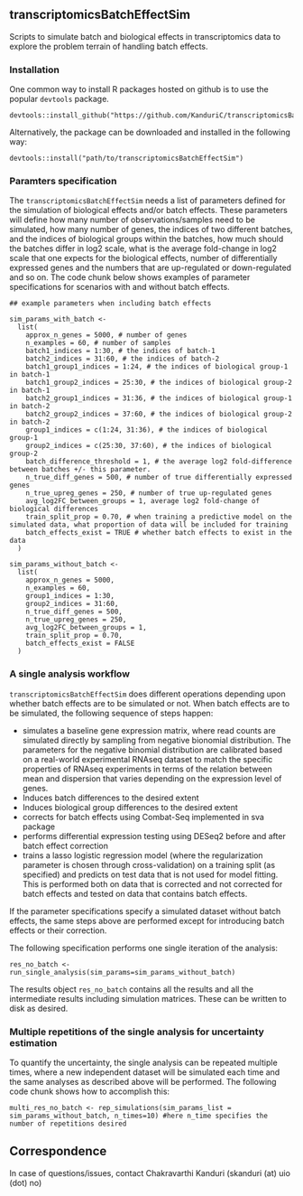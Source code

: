 ## transcriptomicsBatchEffectSim

Scripts to simulate batch and biological effects in transcriptomics data to explore the problem terrain of handling batch effects.

### Installation

One common way to install R packages hosted on github is to use the popular `devtools` package.

```
devtools::install_github("https://github.com/KanduriC/transcriptomicsBatchEffectSim.git")
```

Alternatively, the package can be downloaded and installed in the following way:

```
devtools::install("path/to/transcriptomicsBatchEffectSim")
```

### Paramters specification

The `transcriptomicsBatchEffectSim` needs a list of parameters defined for the simulation of biological effects and/or batch effects. These parameters will define how many number of observations/samples need to be simulated, how many number of genes, the indices of two different batches, and the indices of biological groups within the batches, how much should the batches differ in log2 scale, what is the average fold-change in log2 scale that one expects for the biological effects, number of differentially expressed genes and the numbers that are up-regulated or down-regulated and so on. The code chunk below shows examples of parameter specifications for scenarios with and without batch effects.

```
## example parameters when including batch effects

sim_params_with_batch <-
  list(
    approx_n_genes = 5000, # number of genes
    n_examples = 60, # number of samples
    batch1_indices = 1:30, # the indices of batch-1
    batch2_indices = 31:60, # the indices of batch-2
    batch1_group1_indices = 1:24, # the indices of biological group-1 in batch-1 
    batch1_group2_indices = 25:30, # the indices of biological group-2 in batch-1
    batch2_group1_indices = 31:36, # the indices of biological group-1 in batch-2
    batch2_group2_indices = 37:60, # the indices of biological group-2 in batch-2
    group1_indices = c(1:24, 31:36), # the indices of biological group-1
    group2_indices = c(25:30, 37:60), # the indices of biological group-2
    batch_difference_threshold = 1, # the average log2 fold-difference between batches +/- this parameter.
    n_true_diff_genes = 500, # number of true differentially expressed genes
    n_true_upreg_genes = 250, # number of true up-regulated genes
    avg_log2FC_between_groups = 1, average log2 fold-change of biological differences
    train_split_prop = 0.70, # when training a predictive model on the simulated data, what proportion of data will be included for training
    batch_effects_exist = TRUE # whether batch effects to exist in the data
  )

sim_params_without_batch <-
  list(
    approx_n_genes = 5000,
    n_examples = 60,
    group1_indices = 1:30,
    group2_indices = 31:60,
    n_true_diff_genes = 500,
    n_true_upreg_genes = 250,
    avg_log2FC_between_groups = 1,
    train_split_prop = 0.70,
    batch_effects_exist = FALSE
  )
```

### A single analysis workflow

`transcriptomicsBatchEffectSim` does different operations depending upon whether batch effects are to be simulated or not. When batch effects are to be simulated, the following sequence of steps happen:

- simulates a baseline gene expression matrix, where read counts are simulated directly by sampling from negative bionomial distribution. The parameters for the negative binomial distribution are calibrated based on a real-world experimental RNAseq dataset to match the specific properties of RNAseq experiments in terms of the relation between mean and dispersion that varies depending on the expression level of genes.
- Induces batch differences to the desired extent
- Induces biological group differences to the desired extent
- corrects for batch effects using Combat-Seq implemented in sva package
- performs differential expression testing using DESeq2 before and after batch effect correction
- trains a lasso logistic regression model (where the regularization parameter is chosen through cross-validation) on a training split (as specified) and predicts on test data that is not used for model fitting. This is performed both on data that is corrected and not corrected for batch effects and tested on data that contains batch effects. 

If the parameter specifications specify a simulated dataset without batch effects, the same steps above are performed except for introducing batch effects or their correction.

The following specification performs one single iteration of the analysis:

```
res_no_batch <- run_single_analysis(sim_params=sim_params_without_batch)
```

The results object `res_no_batch` contains all the results and all the intermediate results including simulation matrices. These can be written to disk as desired. 

### Multiple repetitions of the single analysis for uncertainty estimation

To quantify the uncertainty, the single analysis can be repeated multiple times, where a new independent dataset will be simulated each time and the same analyses as described above will be performed. The following code chunk shows how to accomplish this:

```
multi_res_no_batch <- rep_simulations(sim_params_list = sim_params_without_batch, n_times=10) #here n_time specifies the number of repetitions desired
```

## Correspondence

In case of questions/issues, contact Chakravarthi Kanduri (skanduri (at) uio (dot) no)
